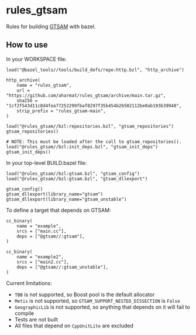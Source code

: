 # rules_gtsam

Rules for building [GTSAM](https://github.com/borglab/gtsam) with bazel.


## How to use

In your WORKSPACE file:

```
load("@bazel_tools//tools/build_defs/repo:http.bzl", "http_archive")

http_archive(
    name = "rules_gtsam",
    url = "https://github.com/aharmat/rules_gtsam/archive/main.tar.gz",
    sha256 = "1cf2f543d11c8d4fea77252299fbaf8297f35b454b2b502112be0ab193b39948",
    strip_prefix = "rules_gtsam-main",
)

load("@rules_gtsam//bzl:repositories.bzl", "gtsam_repositories")
gtsam_repositories()

# NOTE: This must be loaded after the call to gtsam_repositories().
load("@rules_gtsam//bzl:init_deps.bzl", "gtsam_init_deps")
gtsam_init_deps()
```

In your top-level BUILD.bazel file:

```
load("@rules_gtsam//bzl:gtsam.bzl", "gtsam_config")
load("@rules_gtsam//bzl:gtsam.bzl", "gtsam_dllexport")

gtsam_config()
gtsam_dllexport(library_name="gtsam")
gtsam_dllexport(library_name="gtsam_unstable")
```

To define a target that depends on GTSAM:

```
cc_binary(
    name = "example",
    srcs = ["main.cc"],
    deps = ["@gtsam//:gtsam"],
)

cc_binary(
    name = "example2",
    srcs = ["main2.cc"],
    deps = ["@gtsam//:gtsam_unstable"],
)
```

Current limitations:
* `TBB` is not supported, so Boost pool is the default allocator
* `Metis` is not supported, so `GTSAM_SUPPORT_NESTED_DISSECTION` is `False`
* `GeographicLib` is not supported, so anything that depends on it will fail to compile
* Tests are not built
* All files that depend on `CppUnitLite` are excluded
